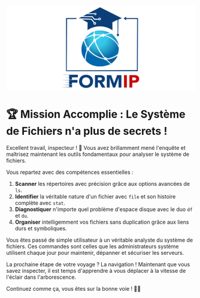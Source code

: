 ![Formip](../assets/formip_logo_padded.png)
# 🏆 Mission Accomplie : Le Système de Fichiers n'a plus de secrets !

Excellent travail, inspecteur ! 🎉 Vous avez brillamment mené l'enquête et maîtrisez maintenant les outils fondamentaux pour analyser le système de fichiers.

Vous repartez avec des compétences essentielles :
1. **Scanner** les répertoires avec précision grâce aux options avancées de `ls`.
2. **Identifier** la véritable nature d'un fichier avec `file` et son histoire complète avec `stat`.
3. **Diagnostiquer** n'importe quel problème d'espace disque avec le duo `df` et `du`.
4. **Organiser** intelligemment vos fichiers sans duplication grâce aux liens durs et symboliques.

Vous êtes passé de simple utilisateur à un véritable analyste du système de fichiers. Ces commandes sont celles que les administrateurs système utilisent chaque jour pour maintenir, dépanner et sécuriser les serveurs.

La prochaine étape de votre voyage ? La navigation ! Maintenant que vous savez inspecter, il est temps d'apprendre à vous déplacer à la vitesse de l'éclair dans l'arborescence.

Continuez comme ça, vous êtes sur la bonne voie ! 🐧✨